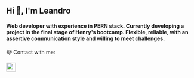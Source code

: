 <h2 align="left">Hi 👋, I'm Leandro</h2>
<h4 align="left">
Web developer with experience in PERN stack. 
Currently developing a project in the final stage of Henry's bootcamp. 
Flexible, reliable, with an assertive communication style and willing to meet challenges.
</h4>



📪 Contact with me: 

<a href="https://linkedin.com/in/leandro-pereyra/" target="blank">
  <img align="center" src="https://raw.githubusercontent.com/rahuldkjain/github-profile-readme-generator/master/src/images/icons/Social/linked-in-alt.svg" alt="gabrieldmc" height="25" width="25" /></a>
<!--
<p>&nbsp;<img align="center" src="https://github-readme-stats.vercel.app/api?username=gabodmc&show_icons=true&locale=en" alt="gabodmc" /></p> <p><img align="left" src="https://github-readme-stats.vercel.app/api/top-langs?username=gabodmc&show_icons=true&locale=en&layout=compact" alt="gabodmc" /></p>
-->
<!--
**txakurhub/txakurhub** is a ✨ _special_ ✨ repository because its `README.md` (this file) appears on your GitHub profile.

Here are some ideas to get you started:

- 🔭 I’m currently working on a project in the final stage of Henry's bootcamp.
- 🌱 I’m currently learning ...
- 👯 I’m looking to collaborate on ...
- 🤔 I’m looking for help with ...
- 💬 Ask me about ...
- 📫 How to reach me: ...
- 😄 Pronouns: ...
- ⚡ Fun fact: ...
-->
